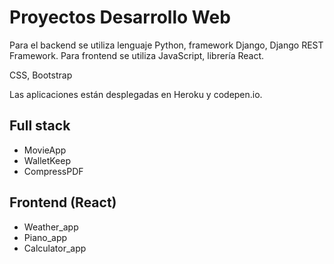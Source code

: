 # Proyectos Desarrollo Web

Para el backend se utiliza lenguaje Python, framework Django, Django REST Framework.
Para frontend se utiliza JavaScript, librería React.

CSS, Bootstrap

Las aplicaciones están desplegadas en Heroku y codepen.io.

## Full stack

* MovieApp
* WalletKeep
* CompressPDF

## Frontend (React)

* Weather_app
* Piano_app
* Calculator_app


